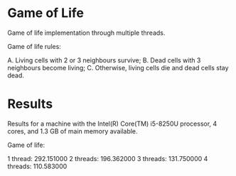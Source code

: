 # Game of Life
Game of life implementation through multiple threads.

Game of life rules:

A. Living cells with 2 or 3 neighbours survive;
B. Dead cells with 3 neighbours become living;
C. Otherwise, living cells die and dead cells stay dead.

# Results
Results for a machine with the Intel(R) Core(TM) i5-8250U processor, 4 cores, and 1.3 GB of main memory available.

Game of life:

1 thread: 292.151000
2 threads: 196.362000
3 threads: 131.750000
4 threads: 110.583000